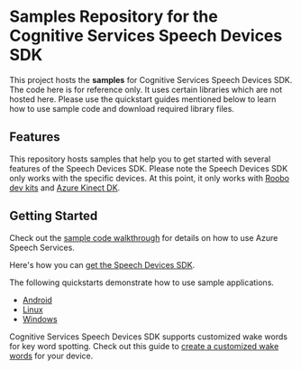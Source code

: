 # Samples Repository for the Cognitive Services Speech Devices SDK

This project hosts the **samples** for Cognitive Services Speech Devices SDK. The code here is for reference only. It uses certain libraries which are not hosted here. Please use the quickstart guides mentioned below to learn how to use sample code and download required library files.

## Features

This repository hosts samples that help you to get started with several features of the Speech Devices SDK. Please note the Speech Devices SDK only works with the specific devices. At this point, it only works with [Roobo dev kits](http://ddk.roobo.com/) and [Azure Kinect DK](https://azure.microsoft.com/en-us/services/kinect-dk/).

## Getting Started

Check out the [sample code walkthrough](https://github.com/Azure-Samples/Cognitive-Services-Speech-Devices-SDK/blob/master/Samples/Android/Speech%20Devices%20SDK%20Starter%20App/Sample_Code_Walkthrough.md) for details on how to use Azure Speech Services.

Here's how you can [get the Speech Devices SDK](https://aka.ms/sdsdk-get).

The following quickstarts demonstrate how to use sample applications.

* [Android](https://docs.microsoft.com/en-us/azure/cognitive-services/Speech-Service/speech-devices-sdk-android-quickstart)
* [Linux](https://docs.microsoft.com/en-us/azure/cognitive-services/Speech-Service/speech-devices-sdk-linux-quickstart)
* [Windows](https://docs.microsoft.com/en-us/azure/cognitive-services/Speech-Service/speech-devices-sdk-windows-quickstart)

Cognitive Services Speech Devices SDK supports customized wake words for key word spotting. Check out this guide to [create a customized wake words](https://aka.ms/sdsdk-kws) for your device.

